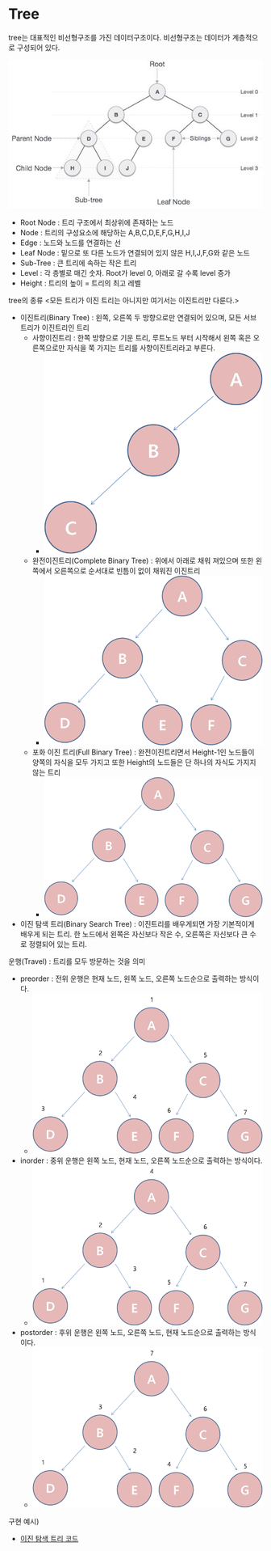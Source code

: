 Tree
========================

tree는 대표적인 비선형구조를 가진 데이터구조이다.
비선형구조는 데이터가 계층적으로 구성되어 있다.

![트리](image/tree.jpeg)

* Root Node : 트리 구조에서 최상위에 존재하는 노드
* Node : 트리의 구성요소에 해당하는 A,B,C,D,E,F,G,H,I,J
* Edge : 노드와 노드를 연결하는 선
* Leaf Node : 밑으로 또 다른 노드가 연결되어 있지 않은 H,I,J,F,G와 같은 노드
* Sub-Tree : 큰 트리에 속하는 작은 트리
* Level : 각 층별로 매긴 숫자. Root가 level 0, 아래로 갈 수록 level 증가
* Height : 트리의 높이 = 트리의 최고 레벨

tree의 종류 <모든 트리가 이진 트리는 아니지만 여기서는 이진트리만 다룬다.>
* 이진트리(Binary Tree) : 왼쪽, 오른쪽 두 방향으로만 연결되어 있으며, 모든 서브트리가 이진트리인 트리
    * 사향이진트리 : 한쪽 방향으로 기운 트리, 루트노드 부터 시작해서 왼쪽 혹은 오른쪽으로만 자식을 쭉 가지는 트리를 사향이진트리라고 부른다.
        * ![사향이진트리](image/사향이진트리.png)
    * 완전이진트리(Complete Binary Tree) : 위에서 아래로 채워 져있으며 또한 왼쪽에서 오른쪽으로 순서대로 빈틈이 없이 채워진 이진트리
        * ![완전이진트리](image/완전이진트리.png)
    * 포화 이진 트리(Full Binary Tree) : 완전이진트리면서 Height-1인 노드들이 양쪽의 자식을 모두 가지고 또한 Height의 노드들은 단 하나의 자식도 가지지 않는 트리
        * ![포화이진트리](image/포화이진트리.png)
* 이진 탐색 트리(Binary Search Tree) : 이진트리를 배우게되면 가장 기본적이게 배우게 되는 트리. 한 노드에서 왼쪽은 자신보다 작은 수, 오른쪽은 자신보다 큰 수로 정렬되어 있는 트리.

운행(Travel) : 트리를 모두 방문하는 것을 의미
* preorder : 전위 운행은 현재 노드, 왼쪽 노드, 오른쪽 노드순으로 출력하는 방식이다.
    * ![preorder](image/preorder.png)
* inorder : 중위 운행은 왼쪽 노드, 현재 노드, 오른쪽 노드순으로 출력하는 방식이다.
    * ![inorder](image/inorder.png)
* postorder : 후위 운행은 왼쪽 노드, 오른쪽 노드, 현재 노드순으로 출력하는 방식이다.
    * ![postorder](image/postorder.png)

구현 예시) 
* [이진 탐색 트리 코드](tree.cpp)